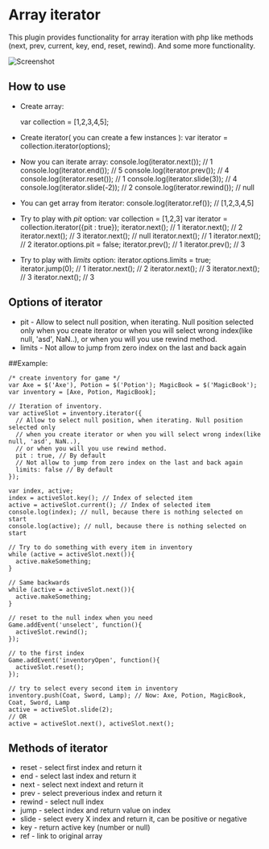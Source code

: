 Array iterator
===========

This plugin provides functionality for array iteration with php like methods (next, prev, current, key, end, reset, rewind).
And some more functionality.

![Screenshot](http://farm5.static.flickr.com/4084/5090601279_6bb2f58b54.jpg)

How to use
----------
* Create array:
    
    var collection = [1,2,3,4,5];
    
* Create iterator( you can create a few instances ):
    var iterator = collection.iterator(options);
* Now you can iterate array:
    console.log(iterator.next());    // 1
    console.log(iterator.end());     // 5
    console.log(iterator.prev());    // 4
    console.log(iterator.reset());   // 1
    console.log(iterator.slide(3));  // 4
    console.log(iterator.slide(-2)); // 2
    console.log(iterator.rewind());  // null
* You can get array from iterator:
    console.log(iterator.ref());     // [1,2,3,4,5]
* Try to play with _pit_ option:
    var collection = [1,2,3]
    var iterator = collection.iterator({pit : true});
    iterator.next();                 // 1
    iterator.next();                 // 2
    iterator.next();                 // 3
    iterator.next();                 // null
    iterator.next();                 // 1
    iterator.next();                 // 2
    iterator.options.pit = false;
    iterator.prev();                 // 1
    iterator.prev();                 // 3
* Try to play with _limits_ option:
    iterator.options.limits = true;
    iterator.jump(0);                // 1
    iterator.next();                 // 2
    iterator.next();                 // 3
    iterator.next();                 // 3
    iterator.next();                 // 3

Options of iterator
-----------------
* pit    - Allow to select null position, when iterating. Null position selected only
when you create iterator or when you will select wrong index(like null, 'asd', NaN..),
or when you will you use rewind method.
* limits - Not allow to jump from zero index on the last and back again

##Example:

    /* create inventory for game */ 
    var Axe = $('Axe'), Potion = $('Potion'); MagicBook = $('MagicBook');
    var inventory = [Axe, Potion, MagicBook];

    // Iteration of inventory.
    var activeSlot = inventory.iterator({
      // Allow to select null position, when iterating. Null position selected only
      // when you create iterator or when you will select wrong index(like null, 'asd', NaN..),
      // or when you will you use rewind method.
      pit : true, // By default
      // Not allow to jump from zero index on the last and back again
      limits: false // By default
    }); 

    var index, active;
    index = activeSlot.key(); // Index of selected item
    active = activeSlot.current(); // Index of selected item
    console.log(index); // null, because there is nothing selected on start
    console.log(active); // null, because there is nothing selected on start

    // Try to do something with every item in inventory
    while (active = activeSlot.next()){
      active.makeSomething;
    }

    // Same backwards
    while (active = activeSlot.next()){
      active.makeSomething;
    }
    
    // reset to the null index when you need
    Game.addEvent('unselect', function(){
      activeSlot.rewind();
    });
    
    // to the first index
    Game.addEvent('inventoryOpen', function(){
      activeSlot.reset();
    });
    
    // try to select every second item in inventory
    inventory.push(Coat, Sword, Lamp); // Now: Axe, Potion, MagicBook, Coat, Sword, Lamp
    active = activeSlot.slide(2);
    // OR
    active = activeSlot.next(), activeSlot.next();




Methods of iterator
-----------------

* reset  - select first index and return it
* end    - select last index and return it
* next   - select next indext and return it
* prev   - select preverious index and return it
* rewind - select null index
* jump   - select index and return value on index
* slide  - select every X index and return it, can be positive or negative
* key    - return active key (number or null)
* ref    - link to original array
